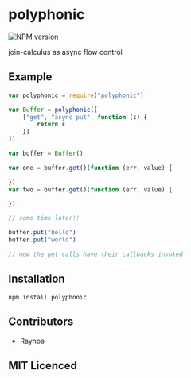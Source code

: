 # polyphonic

<!-- [![browser support][5]][6] -->

<!-- [![build status][1]][2] [![NPM version][7]][8] [![dependency status][3]][4] -->

[![NPM version](https://badge.fury.io/js/after.png)](http://badge.fury.io/js/after)

join-calculus as async flow control

## Example

```js
var polyphonic = require("polyphonic")

var Buffer = polyphonic([
    ["get", "async put", function (s) {
        return s
    }]
])

var buffer = Buffer()

var one = buffer.get()(function (err, value) {

})
var two = buffer.get()(function (err, value) {

})

// some time later!!

buffer.put("hello")
buffer.put("world")

// now the get calls have their callbacks invoked
```

## Installation

`npm install polyphonic`

## Contributors

 - Raynos

## MIT Licenced

  [1]: https://secure.travis-ci.org/Raynos/polyphonic.png
  [2]: https://travis-ci.org/Raynos/polyphonic
  [3]: https://david-dm.org/Raynos/polyphonic.png
  [4]: https://david-dm.org/Raynos/polyphonic
  [5]: https://ci.testling.com/Raynos/polyphonic.png
  [6]: https://ci.testling.com/Raynos/polyphonic
  [7]: https://badge.fury.io/js/polyphonic.png
  [8]: https://badge.fury.io/js/polyphonic
